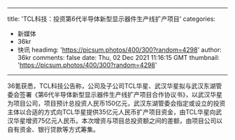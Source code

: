 
---
title: 'TCL科技：投资第6代半导体新型显示器件生产线扩产项目'
categories: 
 - 新媒体
 - 36kr
 - 快讯
headimg: 'https://picsum.photos/400/300?random=4298'
author: 36kr
comments: false
date: Thu, 02 Dec 2021 11:16:15 GMT
thumbnail: 'https://picsum.photos/400/300?random=4298'
---

<div>   
36氪获悉，TCL科技公告称，公司及子公司TCL华星、武汉华星拟与武汉东湖管委会签署《第6代半导体新型显示器件生产线扩产项目合作协议书》，以武汉华星为项目公司，项目预计总投资人民币150亿元，武汉东湖管委会指定或设立的投资主体以合适的方式向TCL华星提供35亿元人民币扩产项目资金，由TCL华星向武汉华星增资75亿元人民币。本次增资与项目总投资额之间的差额，由项目公司以自有资金、银行贷款等方式筹集。  
</div>
            